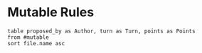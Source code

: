 # Mutable Rules
```dataview
table proposed_by as Author, turn as Turn, points as Points
from #mutable
sort file.name asc
```